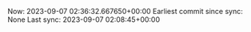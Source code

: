 Now: 2023-09-07 02:36:32.667650+00:00 Earliest commit since sync: None Last sync: 2023-09-07 02:08:45+00:00
